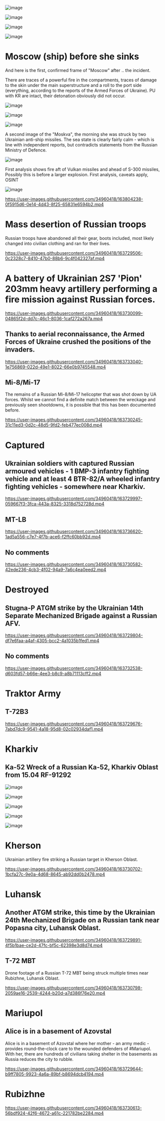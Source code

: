 ![image](https://user-images.githubusercontent.com/34960418/163731303-85e067f0-5f07-434b-b904-5ca1a19d7b69.png)

![image](https://user-images.githubusercontent.com/34960418/163731061-ecff043c-c5d2-4f67-848a-f46356171214.png)

![image](https://user-images.githubusercontent.com/34960418/163731389-e6cc68b0-89f1-4473-9675-303e6f022090.png)

![image](https://user-images.githubusercontent.com/34960418/163734391-afd976ca-f669-41f3-8cc6-ea4eb06114ad.png)


# Moscow (ship) before she sinks

And here is the first, confirmed frame of "Moscow" after .. the incident.

There are traces of a powerful fire in the compartments, traces of damage to the skin under the main superstructure and a roll to the port side (everything, according to the reports of the Armed Forces of Ukraine). PU with KR are intact, their detonation obviously did not occur.

![image](https://user-images.githubusercontent.com/34960418/163734485-7097a542-19a5-4d91-a5e5-5ce0b60f1f94.png)

![image](https://user-images.githubusercontent.com/34960418/163804647-9441f3aa-5d91-48af-9f45-572ea2dcfcda.png)

![image](https://user-images.githubusercontent.com/34960418/163804806-c5fcf3e2-6b1c-4de8-83d2-040471882495.png)


A second image of the "Moskva", the morning she was struck by two Ukrainian anti-ship missiles. The sea state is clearly fairly calm - which is line with independent reports, but contradicts statements from the Russian Ministry of Defence.

![image](https://user-images.githubusercontent.com/34960418/163734930-cb79b8d9-9bc1-41f5-bf8e-6f27e1baf0ef.png)


First analysis shows fire aft of Vulkan missiles and ahead of S-300 missiles, Possibly this is before a larger explosion. First analysis, caveats apply, OSINT

![image](https://user-images.githubusercontent.com/34960418/163804204-7c1c58f8-8763-4e7f-a45a-fc10a8423631.png)


https://user-images.githubusercontent.com/34960418/163804238-0f5915d6-0e14-4d43-8f25-65831e6594b2.mp4



# Mass desertion of Russian troops 

Russian troops have abandoned all their gear, boots included, most likely changed into civilian clothing and ran for their lives.

https://user-images.githubusercontent.com/34960418/163729506-0c2328c7-8410-47b0-88b6-9c4f042327af.mp4


# A battery of Ukrainian 2S7 'Pion' 203mm heavy artillery performing a fire mission against Russian forces.

https://user-images.githubusercontent.com/34960418/163730099-04865f2d-dd7c-46c1-8036-1caf272a267a.mp4


## Thanks to aerial reconnaissance, the Armed Forces of Ukraine crushed the positions of the invaders.

https://user-images.githubusercontent.com/34960418/163733040-1e756869-022d-49e1-8022-66e0b9745548.mp4


## Mi-8/Mi-17

The remains of a Russian Mi-8/Mi-17 helicopter that was shot down by UA forces. Whilst we cannot find a definite match between the wreckage and previously seen shootdowns, it is possible that this has been documented before.

https://user-images.githubusercontent.com/34960418/163730245-31c11ed3-0d2c-48d5-9fd2-feb477ec008d.mp4


# Captured

## Ukrainian soldiers with captured Russian armoured vehicles - 1 BMP-3 infantry fighting vehicle and at least 4 BTR-82/A wheeled infantry fighting vehicles - somewhere near Kharkiv.

https://user-images.githubusercontent.com/34960418/163729997-059667f3-3fca-443a-8325-3318d752728d.mp4


## MT-LB

https://user-images.githubusercontent.com/34960418/163736620-1ad5a556-c7e7-4f7b-ace6-f2ffc60bb92d.mp4


## No comments

https://user-images.githubusercontent.com/34960418/163730582-42ede236-4cb3-4f02-94a9-7a6c4ea0eed2.mp4


# Destroyed

## Stugna-P ATGM strike by the Ukrainian 14th Separate Mechanized Brigade against a Russian AFV.

https://user-images.githubusercontent.com/34960418/163729804-df7e6faa-a4af-4305-bcc2-4a1035b1fed1.mp4


## No comments

https://user-images.githubusercontent.com/34960418/163732538-d603fd57-b66e-4ee3-b8c9-a8b71113cff2.mp4




# Traktor Army

## T-72B3

https://user-images.githubusercontent.com/34960418/163729676-7abd7dc9-9541-4a18-95d8-02c02934daf1.mp4


# Kharkiv

## Ka-52 Wreck of a Russian Ka-52, Kharkiv Oblast from 15.04 RF-91292

![image](https://user-images.githubusercontent.com/34960418/163729376-7c0db4f1-a051-43a8-850d-70db21b0ba58.png)

![image](https://user-images.githubusercontent.com/34960418/163729380-772c6732-5486-4760-9198-56e726d0adb7.png)

![image](https://user-images.githubusercontent.com/34960418/163732452-e4300317-2e19-4821-9e1c-2d144371eeb7.png)

![image](https://user-images.githubusercontent.com/34960418/163732431-da0c62a5-84ae-4a1b-9b64-461c61b03d49.png)

![image](https://user-images.githubusercontent.com/34960418/163732435-4eb3e345-6ebd-4457-a03e-1cf3e6b7ce3f.png)




# Kherson

Ukrainian artillery fire striking a Russian target in Kherson Oblast.

https://user-images.githubusercontent.com/34960418/163730702-1bcfa27c-9e0a-4d68-8645-ab92dd0b2478.mp4


# Luhansk

## Another ATGM strike, this time by the Ukrainian 24th Mechanized Brigade on a Russian tank near Popasna city, Luhansk Oblast.

https://user-images.githubusercontent.com/34960418/163729891-4f5b1bae-ce2d-47fc-bf5c-62398e3d8d74.mp4


## T-72 MBT

Drone footage of a Russian T-72 MBT being struck multiple times near Rubizhne, Luhansk Oblast.

https://user-images.githubusercontent.com/34960418/163730798-2059ae16-2539-4244-b20d-a7d386f76e20.mp4


# Mariupol

## Alice is in a basement of Azovstal 

Alice is in a basement of Azovstal where her mother - an army medic - provides round-the-clock care to the wounded defenders of #Mariupol. With her, there are hundreds of civilians taking shelter in the basements as Russia reduces the city to rubble.

https://user-images.githubusercontent.com/34960418/163729644-b9ff7805-9923-4a6a-89bf-b8694dcb4194.mp4


# Rubizhne

https://user-images.githubusercontent.com/34960418/163730613-56bdf924-42f6-4672-a61c-221782be2284.mp4


